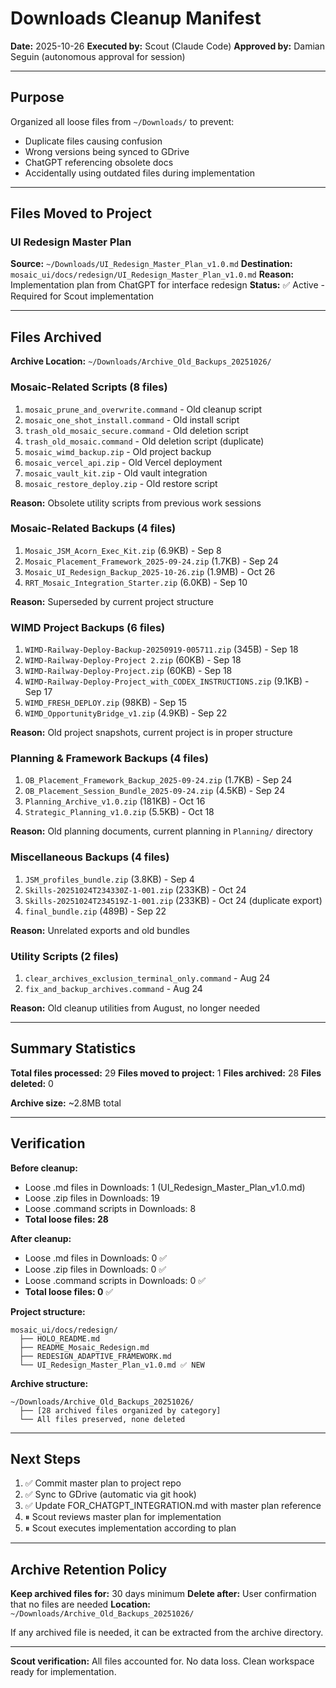 # Downloads Cleanup Manifest
**Date:** 2025-10-26
**Executed by:** Scout (Claude Code)
**Approved by:** Damian Seguin (autonomous approval for session)

---

## Purpose

Organized all loose files from `~/Downloads/` to prevent:
- Duplicate files causing confusion
- Wrong versions being synced to GDrive
- ChatGPT referencing obsolete docs
- Accidentally using outdated files during implementation

---

## Files Moved to Project

### UI Redesign Master Plan
**Source:** `~/Downloads/UI_Redesign_Master_Plan_v1.0.md`
**Destination:** `mosaic_ui/docs/redesign/UI_Redesign_Master_Plan_v1.0.md`
**Reason:** Implementation plan from ChatGPT for interface redesign
**Status:** ✅ Active - Required for Scout implementation

---

## Files Archived

**Archive Location:** `~/Downloads/Archive_Old_Backups_20251026/`

### Mosaic-Related Scripts (8 files)
1. `mosaic_prune_and_overwrite.command` - Old cleanup script
2. `mosaic_one_shot_install.command` - Old install script
3. `trash_old_mosaic_secure.command` - Old deletion script
4. `trash_old_mosaic.command` - Old deletion script (duplicate)
5. `mosaic_wimd_backup.zip` - Old project backup
6. `mosaic_vercel_api.zip` - Old Vercel deployment
7. `mosaic_vault_kit.zip` - Old vault integration
8. `mosaic_restore_deploy.zip` - Old restore script

**Reason:** Obsolete utility scripts from previous work sessions

### Mosaic-Related Backups (4 files)
1. `Mosaic_JSM_Acorn_Exec_Kit.zip` (6.9KB) - Sep 8
2. `Mosaic_Placement_Framework_2025-09-24.zip` (1.7KB) - Sep 24
3. `Mosaic_UI_Redesign_Backup_2025-10-26.zip` (1.9MB) - Oct 26
4. `RRT_Mosaic_Integration_Starter.zip` (6.0KB) - Sep 10

**Reason:** Superseded by current project structure

### WIMD Project Backups (6 files)
1. `WIMD-Railway-Deploy-Backup-20250919-005711.zip` (345B) - Sep 18
2. `WIMD-Railway-Deploy-Project 2.zip` (60KB) - Sep 18
3. `WIMD-Railway-Deploy-Project.zip` (60KB) - Sep 18
4. `WIMD-Railway-Deploy-Project_with_CODEX_INSTRUCTIONS.zip` (9.1KB) - Sep 17
5. `WIMD_FRESH_DEPLOY.zip` (98KB) - Sep 15
6. `WIMD_OpportunityBridge_v1.zip` (4.9KB) - Sep 22

**Reason:** Old project snapshots, current project is in proper structure

### Planning & Framework Backups (4 files)
1. `OB_Placement_Framework_Backup_2025-09-24.zip` (1.7KB) - Sep 24
2. `OB_Placement_Session_Bundle_2025-09-24.zip` (4.5KB) - Sep 24
3. `Planning_Archive_v1.0.zip` (181KB) - Oct 16
4. `Strategic_Planning_v1.0.zip` (5.5KB) - Oct 18

**Reason:** Old planning documents, current planning in `Planning/` directory

### Miscellaneous Backups (4 files)
1. `JSM_profiles_bundle.zip` (3.8KB) - Sep 4
2. `Skills-20251024T234330Z-1-001.zip` (233KB) - Oct 24
3. `Skills-20251024T234519Z-1-001.zip` (233KB) - Oct 24 (duplicate export)
4. `final_bundle.zip` (489B) - Sep 22

**Reason:** Unrelated exports and old bundles

### Utility Scripts (2 files)
1. `clear_archives_exclusion_terminal_only.command` - Aug 24
2. `fix_and_backup_archives.command` - Aug 24

**Reason:** Old cleanup utilities from August, no longer needed

---

## Summary Statistics

**Total files processed:** 29
**Files moved to project:** 1
**Files archived:** 28
**Files deleted:** 0

**Archive size:** ~2.8MB total

---

## Verification

**Before cleanup:**
- Loose .md files in Downloads: 1 (UI_Redesign_Master_Plan_v1.0.md)
- Loose .zip files in Downloads: 19
- Loose .command scripts in Downloads: 8
- **Total loose files: 28**

**After cleanup:**
- Loose .md files in Downloads: 0 ✅
- Loose .zip files in Downloads: 0 ✅
- Loose .command scripts in Downloads: 0 ✅
- **Total loose files: 0** ✅

**Project structure:**
```
mosaic_ui/docs/redesign/
  ├── HOLO_README.md
  ├── README_Mosaic_Redesign.md
  ├── REDESIGN_ADAPTIVE_FRAMEWORK.md
  └── UI_Redesign_Master_Plan_v1.0.md ✅ NEW
```

**Archive structure:**
```
~/Downloads/Archive_Old_Backups_20251026/
  ├── [28 archived files organized by category]
  └── All files preserved, none deleted
```

---

## Next Steps

1. ✅ Commit master plan to project repo
2. ✅ Sync to GDrive (automatic via git hook)
3. ✅ Update FOR_CHATGPT_INTEGRATION.md with master plan reference
4. ⏸ Scout reviews master plan for implementation
5. ⏸ Scout executes implementation according to plan

---

## Archive Retention Policy

**Keep archived files for:** 30 days minimum
**Delete after:** User confirmation that no files are needed
**Location:** `~/Downloads/Archive_Old_Backups_20251026/`

If any archived file is needed, it can be extracted from the archive directory.

---

**Scout verification:** All files accounted for. No data loss. Clean workspace ready for implementation.
